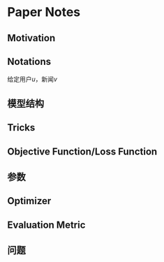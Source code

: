 # Paper Notes



## Motivation

## Notations
给定用户$u$，新闻$v$

## 模型结构

## Tricks

## Objective Function/Loss Function

## 参数

## Optimizer

## Evaluation Metric

## 问题